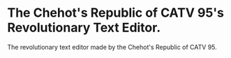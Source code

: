# The Chehot's Republic of CATV 95's Revolutionary Text Editor.
The revolutionary text editor made by the Chehot's Republic of CATV 95.
